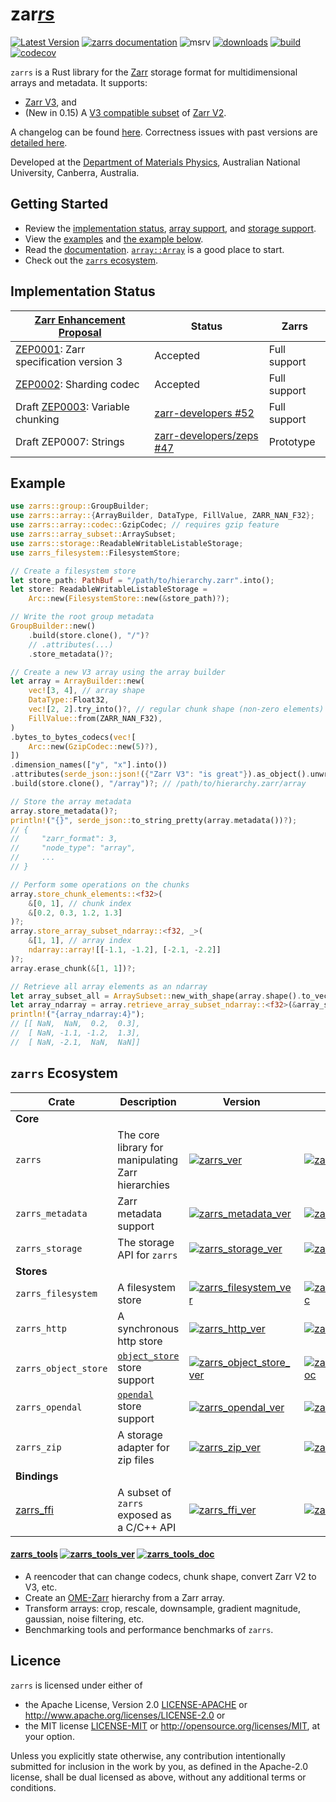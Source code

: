 # zar<u>*rs*</u>

[![Latest Version](https://img.shields.io/crates/v/zarrs.svg)](https://crates.io/crates/zarrs)
[![zarrs documentation](https://docs.rs/zarrs/badge.svg)](https://docs.rs/zarrs)
![msrv](https://img.shields.io/crates/msrv/zarrs)
[![downloads](https://img.shields.io/crates/d/zarrs)](https://crates.io/crates/zarrs)
[![build](https://github.com/LDeakin/zarrs/actions/workflows/ci.yml/badge.svg)](https://github.com/LDeakin/zarrs/actions/workflows/ci.yml)
[![codecov](https://codecov.io/gh/LDeakin/zarrs/graph/badge.svg?token=OBKJQNAZPP)](https://codecov.io/gh/LDeakin/zarrs)

`zarrs` is a Rust library for the [Zarr](https://zarr.dev) storage format for multidimensional arrays and metadata. It supports:
 - [Zarr V3](https://zarr-specs.readthedocs.io/en/latest/v3/core/v3.0.html), and
 - (New in 0.15) A [V3 compatible subset](https://docs.rs/zarrs/latest/zarrs/#implementation-status) of [Zarr V2](https://zarr-specs.readthedocs.io/en/latest/v2/v2.0.html).

A changelog can be found [here](https://github.com/LDeakin/zarrs/blob/main/CHANGELOG.md).
Correctness issues with past versions are [detailed here](https://github.com/LDeakin/zarrs/blob/main/doc/correctness_issues.md).

Developed at the [Department of Materials Physics](https://physics.anu.edu.au/research/mp/), Australian National University, Canberra, Australia.

## Getting Started
- Review the [implementation status](https://docs.rs/zarrs/latest/zarrs/#implementation-status), [array support](https://docs.rs/zarrs/latest/zarrs/#array-support), and [storage support](https://docs.rs/zarrs/latest/zarrs/#storage-support).
- View the [examples](https://github.com/LDeakin/zarrs/tree/main/examples) and [the example below](#example).
- Read the [documentation](https://docs.rs/zarrs/latest/zarrs/). [`array::Array`](https://docs.rs/zarrs/latest/zarrs/array/struct.Array.html) is a good place to start.
- Check out the [`zarrs` ecosystem](#zarrs-ecosystem).

## Implementation Status
| [Zarr Enhancement Proposal]             | Status                     | Zarrs        |
| --------------------------------------- | -------------------------- | ------------ |
| [ZEP0001]: Zarr specification version 3 | Accepted                   | Full support |
| [ZEP0002]: Sharding codec               | Accepted                   | Full support |
| Draft [ZEP0003]: Variable chunking      | [zarr-developers #52]      | Full support |
| Draft ZEP0007: Strings                  | [zarr-developers/zeps #47] | Prototype    |

[Zarr Enhancement Proposal]: https://zarr.dev/zeps/
[ZEP0001]: https://zarr.dev/zeps/accepted/ZEP0001.html
[ZEP0002]: https://zarr.dev/zeps/accepted/ZEP0002.html
[ZEP0003]: https://zarr.dev/zeps/draft/ZEP0003.html

[zarr-developers #52]: https://github.com/orgs/zarr-developers/discussions/52
[zarr-developers/zeps #47]: https://github.com/zarr-developers/zeps/pull/47#issuecomment-1710505141

## Example
```rust
use zarrs::group::GroupBuilder;
use zarrs::array::{ArrayBuilder, DataType, FillValue, ZARR_NAN_F32};
use zarrs::array::codec::GzipCodec; // requires gzip feature
use zarrs::array_subset::ArraySubset;
use zarrs::storage::ReadableWritableListableStorage;
use zarrs_filesystem::FilesystemStore;

// Create a filesystem store
let store_path: PathBuf = "/path/to/hierarchy.zarr".into();
let store: ReadableWritableListableStorage =
    Arc::new(FilesystemStore::new(&store_path)?);

// Write the root group metadata
GroupBuilder::new()
    .build(store.clone(), "/")?
    // .attributes(...)
    .store_metadata()?;

// Create a new V3 array using the array builder
let array = ArrayBuilder::new(
    vec![3, 4], // array shape
    DataType::Float32,
    vec![2, 2].try_into()?, // regular chunk shape (non-zero elements)
    FillValue::from(ZARR_NAN_F32),
)
.bytes_to_bytes_codecs(vec![
    Arc::new(GzipCodec::new(5)?),
])
.dimension_names(["y", "x"].into())
.attributes(serde_json::json!({"Zarr V3": "is great"}).as_object().unwrap().clone())
.build(store.clone(), "/array")?; // /path/to/hierarchy.zarr/array

// Store the array metadata
array.store_metadata()?;
println!("{}", serde_json::to_string_pretty(array.metadata())?);
// {
//     "zarr_format": 3,
//     "node_type": "array",
//     ...
// }

// Perform some operations on the chunks
array.store_chunk_elements::<f32>(
    &[0, 1], // chunk index
    &[0.2, 0.3, 1.2, 1.3]
)?;
array.store_array_subset_ndarray::<f32, _>(
    &[1, 1], // array index
    ndarray::array![[-1.1, -1.2], [-2.1, -2.2]]
)?;
array.erase_chunk(&[1, 1])?;

// Retrieve all array elements as an ndarray
let array_subset_all = ArraySubset::new_with_shape(array.shape().to_vec());
let array_ndarray = array.retrieve_array_subset_ndarray::<f32>(&array_subset_all)?;
println!("{array_ndarray:4}");
// [[ NaN,  NaN,  0.2,  0.3],
//  [ NaN, -1.1, -1.2,  1.3],
//  [ NaN, -2.1,  NaN,  NaN]]
```

## `zarrs` Ecosystem

| Crate | Description | Version | Docs |
| ----- | ----------- | ------- | ---- |
| **Core** |
| `zarrs` | The core library for manipulating Zarr hierarchies | [![zarrs_ver]](https://crates.io/crates/zarrs) | [![zarrs_doc]](https://docs.rs/zarrs) |
| `zarrs_metadata` | Zarr metadata support | [![zarrs_metadata_ver]](https://crates.io/crates/zarrs_metadata) | [![zarrs_metadata_doc]](https://docs.rs/zarrs_metadata) |
| `zarrs_storage` | The storage API for `zarrs` | [![zarrs_storage_ver]](https://crates.io/crates/zarrs_storage) | [![zarrs_storage_doc]](https://docs.rs/zarrs_storage) |
| **Stores** |
| `zarrs_filesystem` | A filesystem store | [![zarrs_filesystem_ver]](https://crates.io/crates/zarrs_filesystem) | [![zarrs_filesystem_doc]](https://docs.rs/zarrs_filesystem) |
| `zarrs_http` | A synchronous http store | [![zarrs_http_ver]](https://crates.io/crates/zarrs_http) | [![zarrs_http_doc]](https://docs.rs/zarrs_http) |
| `zarrs_object_store` | [`object_store`](https://docs.rs/object_store/latest/object_store/) store support | [![zarrs_object_store_ver]](https://crates.io/crates/zarrs_object_store) | [![zarrs_object_store_doc]](https://docs.rs/zarrs_object_store) |
| `zarrs_opendal` | [`opendal`](https://docs.rs/opendal/latest/opendal/) store support | [![zarrs_opendal_ver]](https://crates.io/crates/zarrs_opendal) | [![zarrs_opendal_doc]](https://docs.rs/zarrs_opendal) |
| `zarrs_zip` | A storage adapter for zip files | [![zarrs_zip_ver]](https://crates.io/crates/zarrs_zip) | [![zarrs_zip_doc]](https://docs.rs/zarrs_zip) |
| **Bindings** |
| [zarrs_ffi] | A subset of `zarrs` exposed as a C/C++ API | [![zarrs_ffi_ver]](https://crates.io/crates/zarrs_ffi) | [![zarrs_ffi_doc]](https://docs.rs/zarrs_ffi) |

[zarrs_ver]: https://img.shields.io/crates/v/zarrs.svg
[zarrs_doc]: https://docs.rs/zarrs/badge.svg
[zarrs_metadata_ver]: https://img.shields.io/crates/v/zarrs_metadata.svg
[zarrs_metadata_doc]: https://docs.rs/zarrs_metadata/badge.svg
[zarrs_storage_ver]: https://img.shields.io/crates/v/zarrs_storage.svg
[zarrs_storage_doc]: https://docs.rs/zarrs_storage/badge.svg
[zarrs_filesystem_ver]: https://img.shields.io/crates/v/zarrs_filesystem.svg
[zarrs_filesystem_doc]: https://docs.rs/zarrs_filesystem/badge.svg
[zarrs_http_ver]: https://img.shields.io/crates/v/zarrs_http.svg
[zarrs_http_doc]: https://docs.rs/zarrs_http/badge.svg
[zarrs_object_store_ver]: https://img.shields.io/crates/v/zarrs_object_store.svg
[zarrs_object_store_doc]: https://docs.rs/zarrs_object_store/badge.svg
[zarrs_opendal_ver]: https://img.shields.io/crates/v/zarrs_opendal.svg
[zarrs_opendal_doc]: https://docs.rs/zarrs_opendal/badge.svg
[zarrs_zip_ver]: https://img.shields.io/crates/v/zarrs_zip.svg
[zarrs_zip_doc]: https://docs.rs/zarrs_zip/badge.svg
[zarrs_ffi]: https://github.com/LDeakin/zarrs_ffi
[zarrs_ffi_ver]: https://img.shields.io/crates/v/zarrs_ffi.svg
[zarrs_ffi_doc]: https://docs.rs/zarrs_ffi/badge.svg

#### [zarrs_tools] [![zarrs_tools_ver]](https://crates.io/crates/zarrs_tools) [![zarrs_tools_doc]](https://docs.rs/zarrs_tools)

[zarrs_tools]: https://github.com/LDeakin/zarrs_tools
[zarrs_tools_ver]: https://img.shields.io/crates/v/zarrs_tools.svg
[zarrs_tools_doc]: https://docs.rs/zarrs_tools/badge.svg

  - A reencoder that can change codecs, chunk shape, convert Zarr V2 to V3, etc.
  - Create an [OME-Zarr](https://ngff.openmicroscopy.org/latest/) hierarchy from a Zarr array.
  - Transform arrays: crop, rescale, downsample, gradient magnitude, gaussian, noise filtering, etc.
  - Benchmarking tools and performance benchmarks of `zarrs`.

## Licence
`zarrs` is licensed under either of
 - the Apache License, Version 2.0 [LICENSE-APACHE](./LICENCE-APACHE) or <http://www.apache.org/licenses/LICENSE-2.0> or
 - the MIT license [LICENSE-MIT](./LICENCE-MIT) or <http://opensource.org/licenses/MIT>, at your option.

Unless you explicitly state otherwise, any contribution intentionally submitted for inclusion in the work by you, as defined in the Apache-2.0 license, shall be dual licensed as above, without any additional terms or conditions.
